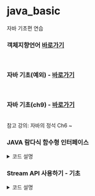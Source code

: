 # java_basic
자바 기초편 연습

### 객체지향언어 [바로가기](https://github.com/KhaeMiin/java_basic/tree/master/src/ch6#%EA%B0%9D%EC%B2%B4%EC%A7%80%ED%96%A5-%EC%96%B8%EC%96%B4)
<br>

### 자바 기초(예외) -  [바로가기](https://github.com/KhaeMiin/java_basic/tree/master/src/ch8#%ED%94%84%EB%A1%9C%EA%B7%B8%EB%9E%A8-%EC%98%A4%EB%A5%98-%EC%98%88%EC%99%B8%ED%81%B4%EB%9E%98%EC%8A%A4-%EA%B7%B8%EB%A6%AC%EA%B3%A0-%EC%98%88%EC%99%B8-%EC%B2%98%EB%A6%AC%ED%95%98%EA%B8%B0)

<br>

### 자바 기초(ch9) - [바로가기](https://github.com/KhaeMiin/java_basic/tree/master/src/ch9)

<br>
참고 강의: 자바의 정석 Ch6 ~ 
<br>

### JAVA 람다식 함수형 인터페이스
<details>
<summary>코드 설명</summary>
<div markdown="1">

> 📝람다식이란 함수를 하나의 식(expression)으로 표현한 것이다.
> 함수를 람다식으로 표현하면 메소드의 이름이 필요 없기 때문에, 익명 함수(Anonymous Function)의 한 종류하고 볼 수 있다.

- 람다식 내에서 사용되는 지역변수는 final이 붙지 않아도 상수로 간주된다. 
- 람다식으로 선언된 변수명은 다른 변수명과 중복될 수 없다.

**장점**
1. 코드를 간결하게 만들 수 있다.
2. 식에 개발자의 의도가 명확히 드러나 가독성이 높아진다.
3. 함수를 만드는 과정없이 한번에 처리할 수 있어 생산성이 높아진다.
4. 병렬프로그래밍이 용이하다.

**단점**
1. 람다를 사용하면서 만든 무명함수는 재사용이 불가능하다.
2. 디버깅이 어렵다.
3. 람다를 남발하면 비슷한 함수가 중복 생성되어 코드가 지저분해질 수 있다.
4. 재귀로 만들경우에 부적합하다.

상황에 따라 필요에 맞는 방법을 사용하자.
<br>

> 함수형 인터페이스에는 추상메서드가 1개만 정의된 인터페이스이다.<br>
> 함수적 인터페이스는 @FunctionalInterface 애노테이션을 붙일 수 있다. 
> <br>@FunctionalInterface 애노테이션은 추상메서드가 1개만 선언되도록 표시하는 것이다. 
> <br>이 어노테이션이 있으면 **인터페이스에 메서드가 2개 이상 선언되면 컴파일 오류가 발생한다.**
> <br> (단, static 메소드와 default 메소드의 개수에는 제약이 없다.)
> <br>애노테이션은 선택사항이다.

👇interface
```java
@FunctionalInterface
```

※ 람다식은 함수적 인터페이스에서 사용한다(o)

👇class
```
// 기존의 방식
반환티입 메소드명 (매개변수, ...) {
    실행문
}

// 람다 방식
(매개변수, ... ) -> { 실행문 ... }
```

</div>
</details>

### Stream API 사용하기 - 기초
<details>
<summary>코드 설명</summary>
<div markdown="1">

> Stream API <br>
> JAVA 8 이후에 추가된 스트림(Stream)은 람다를 활용할 수 있는 기술 중 하나로 
> <br> 배열 또는 컬렉션 인스턴스에 함수 여러 개를 조합해서 원하는 결과를 필터링하고 가공된 결가를 얻을 수 있습니다.
> <br> 즉, 람다를 이용해 코드의 양을 줄이고 간결하게 배열과 컬렉션을 함수형으로 처리할 수 있습니다.

1. Stream 생성하기
   1. Collection
      컬렉션 타입(Collection, List, Set)의 경우 인터페이스에 추가된 디폴트 메소드 stream 을 이용해서 스트림을 만들 수 있습니다.
        ```java
        // List로부터 스트림을 생성
        List<String> list = Arrays.asList("a", "b", "c");
        Stream<String> listStream = list.stream();
      ```

   2. 배열
      배열의 원소들을 소스로하는 Stream을 생성하기 위해서는 Stream의 of 메소드 또는 Arrays의 stream 메소드를 사용하면 된다.
      ```java
      // 배열로부터 스트림을 생성
      Stream<String> stream = Stream.of("a", "b", "c"); //가변인자
      Stream<String> stream = Stream.of(new String[] {"a", "b", "c"});
      Stream<String> stream = Arrays.stream(new String[] {"a", "b", "c"});
      ```
      
   3. 원시
      
2. Stream 가공하기(중간 연산)
3. Stream 최종 연산(결과 만들기)

</div>
</details>
